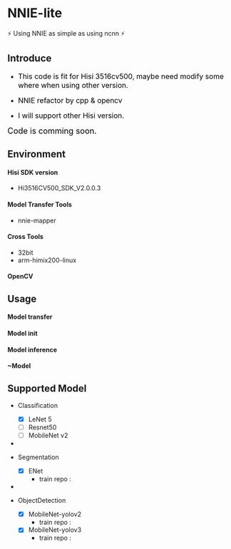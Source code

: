 # NNIE-lite

⚡️ Using NNIE as simple as using ncnn ⚡️

## Introduce

- <font color="#000000" size="3">This code is fit for Hisi 3516cv500, maybe need modify some where when using other version.</font>

- <font color="#000000" size="3">NNIE refactor by cpp &amp; opencv</font>

- <font color="#000000" size="3">I will support other Hisi version.</font>
 


<font color="#000000" size="4">Code is comming soon.</font>



## Environment

#### Hisi SDK version

- Hi3516CV500_SDK_V2.0.0.3

#### Model Transfer Tools

- nnie-mapper

#### Cross Tools

- 32bit
- arm-himix200-linux

#### OpenCV


## Usage

#### Model transfer

#### Model init

#### Model inference

#### ~Model 

## Supported Model

- Classification

    - [x] LeNet 5
    - [ ] Resnet50
    - [ ] MobileNet v2

-

- Segmentation

    - [x] ENet 
        - train repo :[]()
        
-

- ObjectDetection

    - [x] MobileNet-yolov2
        - train repo :[]()
    - [x] MobileNet-yolov3
        - train repo :[]()


